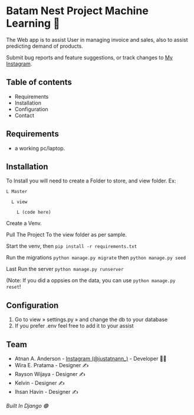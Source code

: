 # Batam Nest Project Machine Learning :test_tube:

The Web app is to assist User in managing invoice and sales, also to assist predicting demand of products.

Submit bug reports and feature suggestions, or track changes to
[My Instagram](https://www.instagram.com/justatnann_/).

## Table of contents

- Requirements
- Installation
- Configuration
- Contact

## Requirements

- a working pc/laptop.

## Installation

  To Install you will need to create a Folder to store, and view folder.
  Ex:
  
    L Master
     
      L view
     
        L (code here)
     
  Create a Venv.
  
  Pull The Project To the view folder as per sample.

  Start the venv, then ```pip install -r requirements.txt```
  
  Run the migrations ```python manage.py migrate``` then ```python manage.py seed```
  
  Last Run the server ```python manage.py runserver```

  (Note: If you did a oppsies on the data, you can use ```python manage.py reset```!

## Configuration

1. Go to view » settings.py » and change the db to your database
2. If you prefer .env feel free to add it to your assist
      
## Team

- Atnan A. Anderson - [Instagram (@justatnann_)](https://www.instagram.com/justatnann_/) - Developer :man_technologist:
- Wira E. Pratama - Designer :writing_hand:
- Rayson Wijaya - Designer :writing_hand:
- Kelvin - Designer :writing_hand:
- Ihsan Havin - Designer :writing_hand:


_Built In Django :green_circle:_
